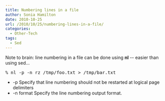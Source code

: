 ```yaml
---
title: Numbering lines in a file
author: Sonia Hamilton
date: 2010-10-25
url: /2010/10/25/numbering-lines-in-a-file/
categories:
  - Other-Tech
tags:
  - Sed
---
```

Note to brain: line numbering in a file can be done using **nl** -- easier than using sed&#8230;

<!--more-->

<pre>% nl -p -n rz /tmp/foo.txt &gt; /tmp/bar.txt
</pre>

  * -p Specify that line numbering should not be restarted at logical page delimiters
  * -n format Specify the line numbering output format.

